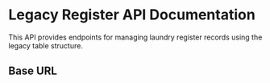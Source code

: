 # Legacy Register API Documentation

This API provides endpoints for managing laundry register records using the legacy table structure.

## Base URL